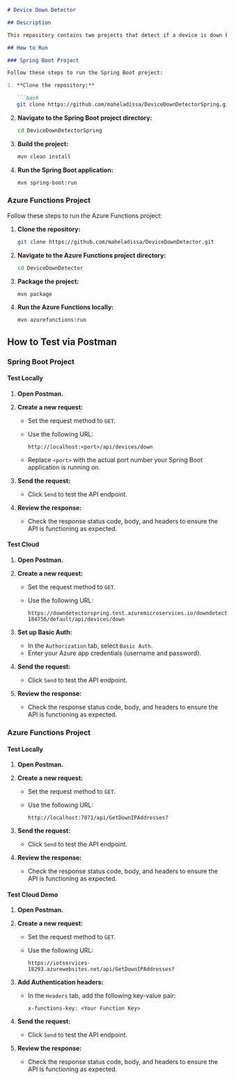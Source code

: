 ```markdown
# Device Down Detector

## Description

This repository contains two projects that detect if a device is down by retrieving the IP addresses of the downed devices from a SQL database. The first project is a **Spring Boot application**, and the second is an **Azure Functions** project.

## How to Run

### Spring Boot Project

Follow these steps to run the Spring Boot project:

1. **Clone the repository:**

   ```bash
   git clone https://github.com/maheladissa/DeviceDownDetectorSpring.git
   ```

2. **Navigate to the Spring Boot project directory:**

   ```bash
   cd DeviceDownDetectorSpring
   ```

3. **Build the project:**

   ```bash
   mvn clean install
   ```

4. **Run the Spring Boot application:**

   ```bash
   mvn spring-boot:run
   ```

### Azure Functions Project

Follow these steps to run the Azure Functions project:

1. **Clone the repository:**

   ```bash
   git clone https://github.com/maheladissa/DeviceDownDetector.git
   ```

2. **Navigate to the Azure Functions project directory:**

   ```bash
   cd DeviceDownDetector
   ```

3. **Package the project:**

   ```bash
   mvn package
   ```

4. **Run the Azure Functions locally:**

   ```bash
   mvn azurefunctions:run
   ```

## How to Test via Postman

### Spring Boot Project

#### Test Locally

1. **Open Postman.**

2. **Create a new request:**

    - Set the request method to `GET`.
    - Use the following URL:

      ```
      http://localhost:<port>/api/devices/down
      ```

    - Replace `<port>` with the actual port number your Spring Boot application is running on.

3. **Send the request:**

    - Click `Send` to test the API endpoint.

4. **Review the response:**

    - Check the response status code, body, and headers to ensure the API is functioning as expected.

#### Test Cloud

1. **Open Postman.**

2. **Create a new request:**

    - Set the request method to `GET`.
    - Use the following URL:

      ```
      https://downdetectorspring.test.azuremicroservices.io/downdetector-184756/default/api/devices/down
      ```

3. **Set up Basic Auth:**

    - In the `Authorization` tab, select `Basic Auth`.
    - Enter your Azure app credentials (username and password).

4. **Send the request:**

    - Click `Send` to test the API endpoint.

5. **Review the response:**

    - Check the response status code, body, and headers to ensure the API is functioning as expected.

### Azure Functions Project

#### Test Locally

1. **Open Postman.**

2. **Create a new request:**

    - Set the request method to `GET`.
    - Use the following URL:

      ```
      http://localhost:7071/api/GetDownIPAddresses?
      ```

3. **Send the request:**

    - Click `Send` to test the API endpoint.

4. **Review the response:**

    - Check the response status code, body, and headers to ensure the API is functioning as expected.

#### Test Cloud Demo

1. **Open Postman.**

2. **Create a new request:**

    - Set the request method to `GET`.
    - Use the following URL:

      ```
      https://iotservices-18293.azurewebsites.net/api/GetDownIPAddresses?
      ```

3. **Add Authentication headers:**

    - In the `Headers` tab, add the following key-value pair:

      ```
      x-functions-key: <Your Function Key>
      ```

4. **Send the request:**

    - Click `Send` to test the API endpoint.

5. **Review the response:**

    - Check the response status code, body, and headers to ensure the API is functioning as expected.
```